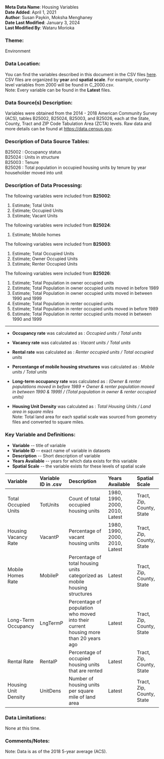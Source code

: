 **Meta Data Name**: Housing Variables  
**Date Added**: April 1, 2021  
**Author**: Susan Paykin, Moksha Menghaney  
**Date Last Modified**: January 3, 2024  
**Last Modified By**: Wataru Morioka

### Theme: 
Environment

### Data Location: 
You can find the variables described in this document in the CSV files [here](../full_tables).  
CSV files are organized by **year** and **spatial scale**. For example, county-level variables from 2000 will be found in C_2000.csv.  
Note: Every variable can be found in the **Latest** files. 

### Data Source(s) Description:  
Variables were obtained from the 2014 - 2018 American Community Survey (ACS), tables B25002, B25024, B25003, and B25026, each at the State, County, Tract and ZIP Code Tabulation Area (ZCTA) levels. Raw data and more details can be found at https://data.census.gov.

### Description of Data Source Tables:
B25002 : Occupancy status <br>
B25024 : Units in structure <br>
B25003 : Tenure <br>
B25026 : Total population in occupied housing units by tenure by year householder moved into unit

### Description of Data Processing: 
The following variables were included from **B25002**:
  1. Estimate; Total Units
  2. Estimate; Occupied Units
  3. Estimate; Vacant Units
  
The following variables were included from **B25024**:
  1. Estimate; Mobile homes
 
The following variables were included from **B25003**:
  1. Estimate; Total Occupied Units
  2. Estimate; Owner Occupied Units
  3. Estimate; Renter Occupied Units
 
The following variables were included from **B25026**:
  1. Estimate; Total Population in owner occupied units
  2. Estimate; Total Population in owner occupied units moved in before 1989
  3. Estimate; Total Population in owner occupied units moved in between 1990 and 1999
  4. Estimate; Total Population in renter occupied units
  5. Estimate; Total Population in renter occupied units moved in before 1989
  6. Estimate; Total Population in renter occupied units moved in between 1990 and 1999

----------
* **Occupancy rate** was calculated as : *Occupied units / Total units*  

* **Vacancy rate** was calculated as : *Vacant units / Total units*  

* **Rental rate** was calculated as : *Renter occupied units / Total occupied units*  

* **Percentange of mobile housing structures** was calculated as : *Mobile units / Total units*   

* **Long-term occupancy rate** was calculated as : *(Owner & renter populations moved in before 1989 + Owner & renter population moved in between 1990 & 1999) / (Total population in owner & renter occupied units)*  

* **Housing Unit Density** was calculated as : *Total Housing Units / Land area in square miles*  
Note: Total land area for each spatial scale was sourced from geometry files and converted to square miles.

### Key Variable and Definitions:

- **Variable** -- title of variable
- **Variable ID** -- exact name of variable in datasets
- **Description** -- Short description of variable
- **Years Available** -- years for which data exists for this variable
- **Spatial Scale** -- the variable exists for these levels of spatial scale

| Variable | Variable ID in .csv | Description | Years Available | Spatial Scale |
|:---------|:--------------------|:------------|:----------------|:--------------|
| Total Occupied Units | TotUnits | Count of total occupied housing units | 1980, 1990, 2000, 2010, Latest | Tract, Zip, County, State |
| Housing Vacancy Rate | VacantP | Percentage of vacant housing units | 1980, 1990, 2000, 2010, Latest | Tract, Zip, County, State |
| Mobile Homes Rate | MobileP | Percentage of total housing units categorized as mobile housing structures | Latest | Tract, Zip, County, State |
| Long-Term Occupancy | LngTermP | Percentage of population who moved into their current housing more than 20 years ago | Latest | Tract, Zip, County, State |
| Rental Rate | RentalP | Percentage of occupied housing units that are rented | Latest | Tract, Zip, County, State |
| Housing Unit Density | UnitDens | Number of housing units per square mile of land area | Latest | Tract, Zip, County, State |

### Data Limitations:
None at this time.  

### Comments/Notes:
Note: Data is as of the 2018 5-year average (ACS). 
